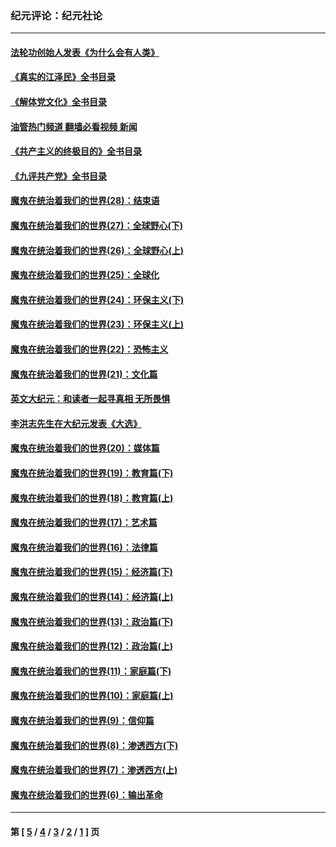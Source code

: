 ### 纪元评论：纪元社论
---
#### [法轮功创始人发表《为什么会有人类》](../../pages/nsc422/n13912117.md?03270330) 
#### [《真实的江泽民》全书目录](../../pages/nsc422/n13721399.md?03270330) 
#### [《解体党文化》全书目录](../../pages/nsc422/n13721157.md?03270330) 
#### [油管热门频道 翻墙必看视频 新闻](ok?03270330)
#### [《共产主义的终极目的》全书目录](../../pages/nsc422/n13721048.md?03270330) 
#### [《九评共产党》全书目录](../../pages/nsc422/n13708085.md?03270330) 
#### [魔鬼在统治着我们的世界(28)：结束语](../../pages/nsc422/n10936246.md?03270330) 
#### [魔鬼在统治着我们的世界(27)：全球野心(下)](../../pages/nsc422/n10928319.md?03270330) 
#### [魔鬼在统治着我们的世界(26)：全球野心(上)](../../pages/nsc422/n10900318.md?03270330) 
#### [魔鬼在统治着我们的世界(25)：全球化](../../pages/nsc422/n10788205.md?03270330) 
#### [魔鬼在统治着我们的世界(24)：环保主义(下)](../../pages/nsc422/n10695307.md?03270330) 
#### [魔鬼在统治着我们的世界(23)：环保主义(上)](../../pages/nsc422/n10688613.md?03270330) 
#### [魔鬼在统治着我们的世界(22)：恐怖主义](../../pages/nsc422/n10614727.md?03270330) 
#### [魔鬼在统治着我们的世界(21)：文化篇](../../pages/nsc422/n10597706.md?03270330) 
#### [英文大纪元：和读者一起寻真相 无所畏惧](../../pages/nsc422/n12542027.md?03270330) 
#### [李洪志先生在大纪元发表《大选》](../../pages/nsc422/n12534746.md?03270330) 
#### [魔鬼在统治着我们的世界(20)：媒体篇](../../pages/nsc422/n10586579.md?03270330) 
#### [魔鬼在统治着我们的世界(19)：教育篇(下)](../../pages/nsc422/n10564808.md?03270330) 
#### [魔鬼在统治着我们的世界(18)：教育篇(上)](../../pages/nsc422/n10526970.md?03270330) 
#### [魔鬼在统治着我们的世界(17)：艺术篇](../../pages/nsc422/n10499093.md?03270330) 
#### [魔鬼在统治着我们的世界(16)：法律篇](../../pages/nsc422/n10485969.md?03270330) 
#### [魔鬼在统治着我们的世界(15)：经济篇(下)](../../pages/nsc422/n10469975.md?03270330) 
#### [魔鬼在统治着我们的世界(14)：经济篇(上)](../../pages/nsc422/n10457370.md?03270330) 
#### [魔鬼在统治着我们的世界(13)：政治篇(下)](../../pages/nsc422/n10448270.md?03270330) 
#### [魔鬼在统治着我们的世界(12)：政治篇(上)](../../pages/nsc422/n10444576.md?03270330) 
#### [魔鬼在统治着我们的世界(11)：家庭篇(下)](../../pages/nsc422/n10440961.md?03270330) 
#### [魔鬼在统治着我们的世界(10)：家庭篇(上)](../../pages/nsc422/n10435448.md?03270330) 
#### [魔鬼在统治着我们的世界(9)：信仰篇](../../pages/nsc422/n10432159.md?03270330) 
#### [魔鬼在统治着我们的世界(8)：渗透西方(下)](../../pages/nsc422/n10429603.md?03270330) 
#### [魔鬼在统治着我们的世界(7)：渗透西方(上)](../../pages/nsc422/n10426013.md?03270330) 
#### [魔鬼在统治着我们的世界(6)：输出革命](../../pages/nsc422/n10421536.md?03270330) 

---
#### 第 [ [5](./5.md?03270330) / [4](./4.md?03270330) / [3](./3.md?03270330) / [2](./2.md?03270330) / [1](./1.md?03270330) ] 页
